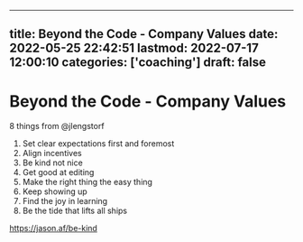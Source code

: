 
---
title: Beyond the Code - Company Values
date: 2022-05-25 22:42:51
lastmod: 2022-07-17 12:00:10
categories: ['coaching']
draft: false
---


# Beyond the Code - Company Values
8 things from @jlengstorf

1. Set clear expectations first and foremost
2. Align incentives
3. Be kind not nice
4. Get good at editing
5. Make the right thing the easy thing
6. Keep showing up
7. Find the joy in learning
8. Be the tide that lifts all ships

https://jason.af/be-kind

<!-- #public #coaching -->

<!-- {BearID:45811529-B2E4-46D0-853C-D172EF6737CF-49872-0000101D0703A5F1} -->
